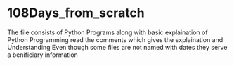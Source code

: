 # 108Days_from_scratch
The file consists of Python Programs along with basic explaination of Python Programming
read the comments which gives the explaination and Understanding
Even though some files are not named with dates they serve a benificiary information
